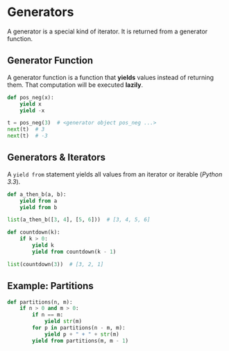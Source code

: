 # Generators

A generator is a special kind of iterator. It is returned from a generator function.

## Generator Function

A generator function is a function that **yields** values instead of returning them. That computation will be executed **lazily**.

```python
def pos_neg(x):
    yield x
    yield -x

t = pos_neg(3)  # <generator object pos_neg ...>
next(t)  # 3
next(t)  # -3
```

## Generators &  Iterators

A `yield from` statement yields all values from an iterator or iterable (*Python 3.3*).

```python
def a_then_b(a, b):
    yield from a
    yield from b

list(a_then_b([3, 4], [5, 6]))  # [3, 4, 5, 6]

def countdown(k):
    if k > 0:
        yield k
        yield from countdown(k - 1)

list(countdown(3))  # [3, 2, 1]
```

## Example: Partitions

```python
def partitions(n, m):
    if n > 0 and m > 0:
        if n == m:
            yield str(m)
        for p in partitions(n - m, m):
            yield p + " + " + str(m)
        yield from partitions(m, m - 1)
```
